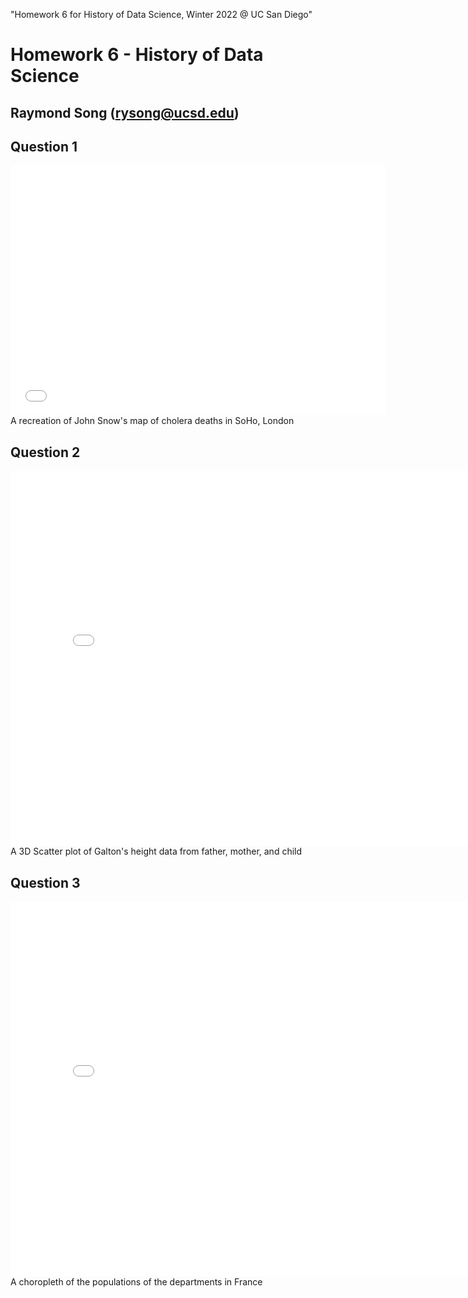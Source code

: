 "Homework 6 for History of Data Science, Winter 2022 @ UC San Diego"
# Homework 6 - History of Data Science

## Raymond Song (rysong@ucsd.edu)

## Question 1
<iframe src="../snow-map.html" width=600 height=400 frameBorder=0></iframe>
<br>
A recreation of John Snow's map of cholera deaths in SoHo, London

## Question 2
<iframe src="../galton_fig.html" width=800 height=600 frameBorder=0></iframe>
<br>
A 3D Scatter plot of Galton's height data from father, mother, and child

## Question 3
<iframe src="../france_fig.html" width=800 height=600 frameBorder=0></iframe>
<br>
A choropleth of the populations of the departments in France

